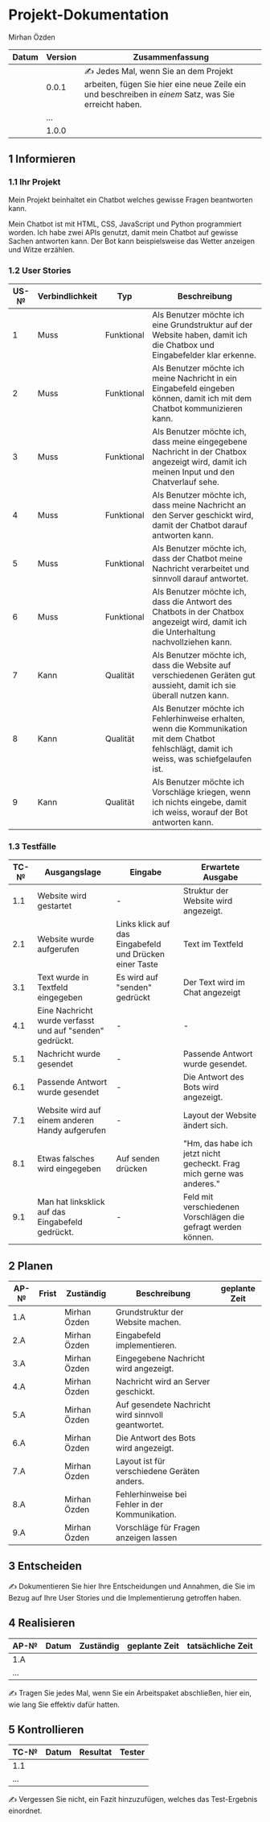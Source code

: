 # Projekt-Dokumentation

Mirhan Özden

| Datum | Version | Zusammenfassung                                              |
| ----- | ------- | ------------------------------------------------------------ |
|       | 0.0.1   | ✍️ Jedes Mal, wenn Sie an dem Projekt arbeiten, fügen Sie hier eine neue Zeile ein und beschreiben in *einem* Satz, was Sie erreicht haben. |
|       | ...     |                                                              |
|       | 1.0.0   |                                                              |

## 1 Informieren

### 1.1 Ihr Projekt


Mein Projekt beinhaltet ein Chatbot welches gewisse Fragen beantworten kann. 


Mein Chatbot ist mit HTML, CSS, JavaScript und Python programmiert worden. Ich habe zwei APIs genutzt, damit mein Chatbot auf gewisse Sachen antworten kann. Der Bot kann beispielsweise das Wetter anzeigen und Witze erzählen.

### 1.2 User Stories

| US-№ | Verbindlichkeit | Typ  | Beschreibung                       |
| ---- | --------------- | ---- | ---------------------------------- |
| 1    |  Muss               | Funktional     |Als Benutzer möchte ich eine Grundstruktur auf der Website haben, damit ich die Chatbox und Eingabefelder klar erkenne. |
| 2  |    Muss             | Funktional     | Als Benutzer möchte ich meine Nachricht in ein Eingabefeld eingeben können, damit ich mit dem Chatbot kommunizieren kann.|
|3|Muss|Funktional|Als Benutzer möchte ich, dass meine eingegebene Nachricht in der Chatbox angezeigt wird, damit ich meinen Input und den Chatverlauf sehe.	|
|4|Muss|Funktional|Als Benutzer möchte ich, dass meine Nachricht an den Server geschickt wird, damit der Chatbot darauf antworten kann.	|
|5|Muss|Funktional|Als Benutzer möchte ich, dass der Chatbot meine Nachricht verarbeitet und sinnvoll darauf antwortet.	|
|6|Muss|Funktional|Als Benutzer möchte ich, dass die Antwort des Chatbots in der Chatbox angezeigt wird, damit ich die Unterhaltung nachvollziehen kann.	|
|7|Kann|Qualität|Als Benutzer möchte ich, dass die Website auf verschiedenen Geräten gut aussieht, damit ich sie überall nutzen kann. 	|
|8|Kann|Qualität|Als Benutzer möchte ich Fehlerhinweise erhalten, wenn die Kommunikation mit dem Chatbot fehlschlägt, damit ich weiss, was schiefgelaufen ist.|
|9|Kann|Qualität|Als Benutzer möchte ich Vorschläge kriegen, wenn ich nichts eingebe, damit ich weiss, worauf der Bot antworten kann.|


### 1.3 Testfälle

| TC-№ | Ausgangslage | Eingabe | Erwartete Ausgabe |
| ---- | ------------ | ------- | ----------------- |
| 1.1  |  Website wird gestartet            | -        |    Struktur der Website wird angezeigt.               |
| 2.1  |  Website wurde aufgerufen            | Links klick auf das Eingabefeld und Drücken einer Taste        |  Text im Textfeld                 |
|3.1|Text wurde in Textfeld eingegeben|Es wird auf "senden" gedrückt|Der Text wird im Chat angezeigt|
|4.1|Eine Nachricht wurde verfasst und auf "senden" gedrückt.|-|-|
|5.1|Nachricht wurde gesendet|-|Passende Antwort wurde gesendet.|
|6.1|Passende Antwort wurde gesendet|-|Die Antwort des Bots wird angezeigt.|
|7.1|Website wird auf einem anderen Handy aufgerufen|-|Layout der Website ändert sich.|
|8.1|Etwas falsches wird eingegeben|Auf senden drücken|"Hm, das habe ich jetzt nicht gecheckt. Frag mich gerne was anderes."|
|9.1|Man hat linksklick auf das Eingabefeld gedrückt.|-|Feld mit verschiedenen Vorschlägen die gefragt werden können.|



## 2 Planen

| AP-№ | Frist | Zuständig | Beschreibung | geplante Zeit |
| ---- | ----- | --------- | ------------ | ------------- |
| 1.A  |       | Mirhan Özden          |  Grundstruktur der Website machen.            |               |
| 2.A  |       | Mirhan Özden          |  Eingabefeld implementieren.            |               |
|3.A||Mirhan Özden|Eingegebene Nachricht wird angezeigt.||
|4.A||Mirhan Özden|Nachricht wird an Server geschickt.||
|5.A||Mirhan Özden|Auf gesendete Nachricht wird sinnvoll geantwortet.||
|6.A||Mirhan Özden|Die Antwort des Bots wird angezeigt.||
|7.A||Mirhan Özden|Layout ist für verschiedene Geräten anders.||
|8.A||Mirhan Özden|Fehlerhinweise bei Fehler in der Kommunikation.||
|9.A||Mirhan Özden|Vorschläge für Fragen anzeigen lassen||



## 3 Entscheiden

✍️ Dokumentieren Sie hier Ihre Entscheidungen und Annahmen, die Sie im Bezug auf Ihre User Stories und die Implementierung getroffen haben.

## 4 Realisieren

| AP-№ | Datum | Zuständig | geplante Zeit | tatsächliche Zeit |
| ---- | ----- | --------- | ------------- | ----------------- |
| 1.A  |       |           |               |                   |
| ...  |       |           |               |                   |

✍️ Tragen Sie jedes Mal, wenn Sie ein Arbeitspaket abschließen, hier ein, wie lang Sie effektiv dafür hatten.

## 5 Kontrollieren

| TC-№ | Datum | Resultat | Tester |
| ---- | ----- | -------- | ------ |
| 1.1  |       |          |        |
| ...  |       |          |        |

✍️ Vergessen Sie nicht, ein Fazit hinzuzufügen, welches das Test-Ergebnis einordnet.

